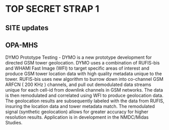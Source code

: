 # TOP SECRET STRAP 1 

## SITE updates

## OPA-MHS

DYMO Prototype Testing - DYMO is a new prototype development for directed GSM tower geolocation. DYMO uses a combination of RUFIS-bis and WHAMI Fast Image (WFI) to target specific areas of interest and produce GSM tower location data with high quality metadata unique to the tower. RUFIS-bis uses new algorithm to burrow down into co-channel GSM ARFCN ( 200 KHz ) channels, and pull out demodulated data streams unique for each cell-id from downlink channels in GSM networks. The data is then remodulated and correlated using WFI to produce geolocation data. The geolocation results are subsequently labeled with the data from RUFIS, insuring the location data and tower metadata match. The remodulated signal (synthetic geolocation) allows for greater accuracy for higher resolution results. Application is in development in the NMDC/Midas Studies.
